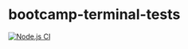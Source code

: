 # bootcamp-terminal-tests

[![Node.js CI](https://github.com/Mbalenh/bootcamp-terminal-test/actions/workflows/node.js.yml/badge.svg)](https://github.com/Mbalenh/bootcamp-terminal-test/actions/workflows/node.js.yml)
